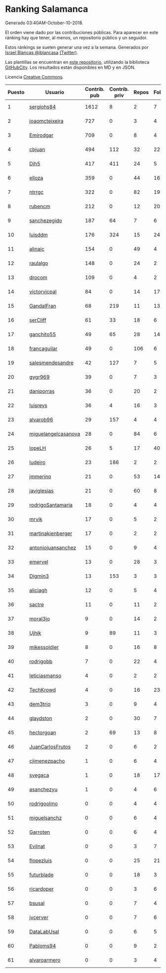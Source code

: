 # Ranking Salamanca

Generado 03:40AM-October-10-2018.

El orden viene dado por las contribuciones públicas. Para aparecer en este ránking hay que tener, al menos, un repositorio público y un seguidor.

Estos ránkings se suelen generar una vez a la semana. Generados por [Israel Blancas @iblancasa](https://github.com/iblancasa/) [(Twitter)](https://twitter.com/iblancasa).

Las plantillas se encuentran en [este repositorio](https://github.com/iblancasa/GH-Spanish-Ranking), utilizando la biblioteca [GitHubCity](https://github.com/iblancasa/GitHubCity). Los resultados están disponibles en MD y en JSON.

Licencia [Creative Commons](https://creativecommons.org/licenses/by/4.0/).

| Puesto   |  Usuario  | Contrib. pub | Contrib. priv |Repos| Followers | Desde |  Avatar  |
|----------|-----------|--------------|---------------|-----|-----------|-------|----------|
|1|[sergiohs84](https://github.com/sergiohs84)|1612|8|2|7|2015-03-28|![sergiohs84]()|
|2|[joaomcteixeira](https://github.com/joaomcteixeira)|727|0|3|4|2012-11-27|![joaomcteixeira]()|
|3|[Emirodgar](https://github.com/Emirodgar)|709|0|8|4|2013-04-30|![Emirodgar]()|
|4|[cbjuan](https://github.com/cbjuan)|494|112|32|22|2012-12-01|![cbjuan]()|
|5|[Dih5](https://github.com/Dih5)|417|411|24|5|2015-04-22|![Dih5]()|
|6|[elloza](https://github.com/elloza)|359|0|44|16|2015-02-24|![elloza]()|
|7|[ntrrgc](https://github.com/ntrrgc)|322|0|82|19|2011-08-24|![ntrrgc]()|
|8|[rubencm](https://github.com/rubencm)|212|0|12|20|2011-06-29|![rubencm]()|
|9|[sanchezegido](https://github.com/sanchezegido)|187|64|7|6|2015-11-08|![sanchezegido]()|
|10|[luisddm](https://github.com/luisddm)|176|324|15|24|2012-12-06|![luisddm]()|
|11|[alinaic](https://github.com/alinaic)|154|0|49|4|2018-03-16|![alinaic]()|
|12|[raulalgo](https://github.com/raulalgo)|148|0|24|2|2014-07-03|![raulalgo]()|
|13|[drocom](https://github.com/drocom)|109|0|4|2|2017-10-05|![drocom]()|
|14|[victorvicpal](https://github.com/victorvicpal)|84|0|14|17|2014-12-02|![victorvicpal]()|
|15|[GandalFran](https://github.com/GandalFran)|68|219|11|13|2017-07-07|![GandalFran]()|
|16|[serCliff](https://github.com/serCliff)|61|33|18|6|2015-07-27|![serCliff]()|
|17|[ganchito55](https://github.com/ganchito55)|49|65|28|14|2013-06-17|![ganchito55]()|
|18|[francaguilar](https://github.com/francaguilar)|49|0|106|6|2015-03-19|![francaguilar]()|
|19|[salesmendesandre](https://github.com/salesmendesandre)|42|127|7|5|2016-04-03|![salesmendesandre]()|
|20|[gygr969](https://github.com/gygr969)|39|0|7|3|2015-11-14|![gygr969]()|
|21|[daniporras](https://github.com/daniporras)|36|0|20|2|2012-05-12|![daniporras]()|
|22|[luisreys](https://github.com/luisreys)|36|4|16|3|2015-11-18|![luisreys]()|
|23|[alvarob96](https://github.com/alvarob96)|29|157|4|4|2018-02-23|![alvarob96]()|
|24|[miguelangelcasanova](https://github.com/miguelangelcasanova)|28|0|84|6|2011-04-02|![miguelangelcasanova]()|
|25|[lopeLH](https://github.com/lopeLH)|26|5|17|40|2014-04-29|![lopeLH]()|
|26|[ludeiro](https://github.com/ludeiro)|23|186|2|2|2018-02-05|![ludeiro]()|
|27|[jmmerino](https://github.com/jmmerino)|21|0|53|14|2011-10-26|![jmmerino]()|
|28|[javiglesias](https://github.com/javiglesias)|21|0|60|8|2014-10-06|![javiglesias]()|
|29|[rodrigoSantamaria](https://github.com/rodrigoSantamaria)|18|0|4|4|2012-04-02|![rodrigoSantamaria]()|
|30|[mrvik](https://github.com/mrvik)|17|0|5|2|2016-04-23|![mrvik]()|
|31|[martinakienberger](https://github.com/martinakienberger)|17|0|2|2|2018-01-19|![martinakienberger]()|
|32|[antoniojuansanchez](https://github.com/antoniojuansanchez)|15|0|9|4|2013-10-01|![antoniojuansanchez]()|
|33|[emervel](https://github.com/emervel)|13|0|28|3|2014-05-11|![emervel]()|
|34|[Digmin3](https://github.com/Digmin3)|13|153|3|3|2014-06-01|![Digmin3]()|
|35|[aliciagh](https://github.com/aliciagh)|12|0|5|4|2012-01-12|![aliciagh]()|
|36|[sactre](https://github.com/sactre)|11|0|11|2|2012-03-11|![sactre]()|
|37|[moral3jo](https://github.com/moral3jo)|9|0|14|2|2010-12-15|![moral3jo]()|
|38|[Ujhik](https://github.com/Ujhik)|9|89|11|3|2017-03-07|![Ujhik]()|
|39|[mikessoldier](https://github.com/mikessoldier)|8|0|16|8|2013-10-23|![mikessoldier]()|
|40|[rodrigobb](https://github.com/rodrigobb)|7|0|22|4|2012-04-12|![rodrigobb]()|
|41|[leticiasmanso](https://github.com/leticiasmanso)|4|0|2|2|2014-12-09|![leticiasmanso]()|
|42|[TechKrowd](https://github.com/TechKrowd)|4|0|16|23|2015-10-10|![TechKrowd]()|
|43|[dem3trio](https://github.com/dem3trio)|3|0|9|4|2011-05-05|![dem3trio]()|
|44|[glaydston](https://github.com/glaydston)|2|0|30|7|2012-08-11|![glaydston]()|
|45|[hectorgoan](https://github.com/hectorgoan)|2|69|13|8|2013-08-12|![hectorgoan]()|
|46|[JuanCarlosFrutos](https://github.com/JuanCarlosFrutos)|2|0|6|2|2017-02-23|![JuanCarlosFrutos]()|
|47|[cjimenezpacho](https://github.com/cjimenezpacho)|1|0|6|4|2012-09-26|![cjimenezpacho]()|
|48|[svegaca](https://github.com/svegaca)|1|0|18|17|2010-02-03|![svegaca]()|
|49|[asanchezyu](https://github.com/asanchezyu)|1|0|4|6|2014-05-13|![asanchezyu]()|
|50|[rodrigoolmo](https://github.com/rodrigoolmo)|0|0|4|4|2011-04-09|![rodrigoolmo]()|
|51|[miguelsanchz](https://github.com/miguelsanchz)|0|0|6|4|2012-07-10|![miguelsanchz]()|
|52|[Garroten](https://github.com/Garroten)|0|0|6|4|2008-05-04|![Garroten]()|
|53|[Evilnat](https://github.com/Evilnat)|0|0|3|7|2011-01-12|![Evilnat]()|
|54|[flopezluis](https://github.com/flopezluis)|0|0|25|21|2010-11-01|![flopezluis]()|
|55|[futurblade](https://github.com/futurblade)|0|0|18|3|2012-10-03|![futurblade]()|
|56|[ricardoper](https://github.com/ricardoper)|0|0|3|6|2013-08-04|![ricardoper]()|
|57|[bsusal](https://github.com/bsusal)|0|0|7|4|2014-02-26|![bsusal]()|
|58|[jvcerver](https://github.com/jvcerver)|0|0|7|6|2013-10-22|![jvcerver]()|
|59|[DataLabUsal](https://github.com/DataLabUsal)|0|0|6|5|2016-05-18|![DataLabUsal]()|
|60|[Pabloms94](https://github.com/Pabloms94)|0|0|9|2|2016-02-11|![Pabloms94]()|
|61|[alvaroarmero](https://github.com/alvaroarmero)|0|0|3|4|2016-01-22|![alvaroarmero]()|
